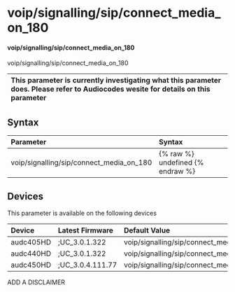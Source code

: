 ﻿---
description: voip/signalling/sip/connect_media_on_180
search: false
---

# voip/signalling/sip/connect_media_on_180

#### voip/signalling/sip/connect_media_on_180

voip/signalling/sip/connect_media_on_180


| This parameter is currently investigating what this parameter does. Please refer to Audiocodes wesite for details on this parameter | 
| :--- |

## Syntax
| Parameter | Syntax |
| :--- | :--- |
|voip/signalling/sip/connect_media_on_180 | {% raw %} undefined {% endraw %}|

## Devices
This parameter is available on the following devices

| Device | Latest Firmware | Default Value |
|:---|:---|:---|
| audc405HD | ;UC_3.0.1.322 | voip/signalling/sip/connect_media_on_180=0 
| audc440HD | ;UC_3.0.1.322 | voip/signalling/sip/connect_media_on_180=0 
| audc450HD | ;UC_3.0.4.111.77 | voip/signalling/sip/connect_media_on_180=0 

ADD A DISCLAIMER
